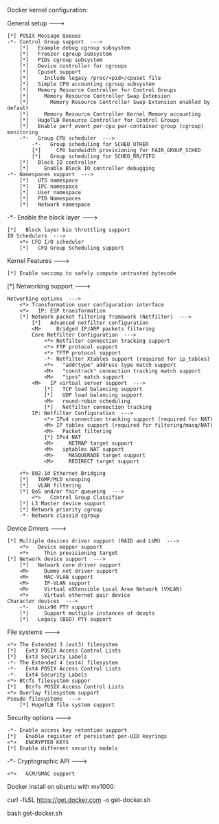 
Docker kernel configuration:

General setup  --->

	[*] POSIX Message Queues
	-*- Control Group support  --->
		[*]   Example debug cgroup subsystem
		[*]   Freezer cgroup subsystem
		[*]   PIDs cgroup subsystem
		[*]   Device controller for cgroups
		[*]   Cpuset support
		[*]     Include legacy /proc/<pid>/cpuset file
		[*]   Simple CPU accounting cgroup subsystem
		[*]   Memory Resource Controller for Control Groups
		[*]     Memory Resource Controller Swap Extension
		[*]       Memory Resource Controller Swap Extension enabled by default
		[*]     Memory Resource Controller Kernel Memory accounting
		[*]   HugeTLB Resource Controller for Control Groups
		[*]   Enable perf_event per-cpu per-container group (cgroup) monitoring
		-*-   Group CPU scheduler  --->
			-*-   Group scheduling for SCHED_OTHER
			[*]     CPU bandwidth provisioning for FAIR_GROUP_SCHED
			[*]   Group scheduling for SCHED_RR/FIFO
		[*]   Block IO controller
		[*]     Enable Block IO controller debugging
	-*- Namespaces support  --->
		[*]   UTS namespace
		[*]   IPC namespace
		[*]   User namespace
		[*]   PID Namespaces
		[*]   Network namespace
		
-*- Enable the block layer  --->

	[*]   Block layer bio throttling support
	IO Schedulers  --->
		<*> CFQ I/O scheduler
		[*]   CFQ Group Scheduling support
		
		
Kernel Features  --->

	[*] Enable seccomp to safely compute untrusted bytecode


		
[*] Networking support  --->

	Networking options  --->
		<*> Transformation user configuration interface
		<*>   IP: ESP transformation
		[*] Network packet filtering framework (Netfilter)  --->
			[*]   Advanced netfilter configuration
			<M>     Bridged IP/ARP packets filtering
			Core Netfilter Configuration  --->
				<*> Netfilter connection tracking support
				<*> FTP protocol support
				<*> TFTP protocol support
				-*- Netfilter Xtables support (required for ip_tables)
				<*>   "addrtype" address type match support
				<M>   "conntrack" connection tracking match support
				<M>   "ipvs" match support
			<M>   IP virtual server support  --->
				[*]   TCP load balancing support
				[*]   UDP load balancing support
				<M>   round-robin scheduling
				[*]   Netfilter connection tracking
			IP: Netfilter Configuration  --->
				<*> IPv4 connection tracking support (required for NAT)
				<M> IP tables support (required for filtering/masq/NAT)
				<M>   Packet filtering
				{*} IPv4 NAT
				<M>     NETMAP target support
				<M>   iptables NAT support
				<M>     MASQUERADE target support
				<M>     REDIRECT target support

		<*> 802.1d Ethernet Bridging
		[*]   IGMP/MLD snooping
		[*]   VLAN filtering
		[*] QoS and/or fair queueing  --->
			<*>   Control Group Classifier
		[*] L3 Master device support
		[*] Network priority cgroup
		-*- Network classid cgroup
	
		
Device Drivers  --->

	[*] Multiple devices driver support (RAID and LVM)  --->
		<*>   Device mapper support
		<*>     Thin provisioning target
	[*] Network device support  --->
		[*]   Network core driver support
		<M>     Dummy net driver support
		<M>     MAC-VLAN support
		<M>     IP-VLAN support
		<M>     Virtual eXtensible Local Area Network (VXLAN)
		<*>     Virtual ethernet pair device
	Character devices  --->
		-*-   Unix98 PTY support
		[*]     Support multiple instances of devpts
		[*]   Legacy (BSD) PTY support
		


File systems  --->

	<*> The Extended 3 (ext3) filesystem
	[*]   Ext3 POSIX Access Control Lists
	[*]   Ext3 Security Labels
	-*- The Extended 4 (ext4) filesystem
	-*-   Ext4 POSIX Access Control Lists
	-*-   Ext4 Security Labels
	<*> Btrfs filesystem suppor
	[*]   Btrfs POSIX Access Control Lists
	<*> Overlay filesystem support
	Pseudo filesystems  --->
		[*] HugeTLB file system support

		
Security options  --->

	-*- Enable access key retention support
	[*]   Enable register of persistent per-UID keyrings
	<*>   ENCRYPTED KEYS
	[*] Enable different security models
	

-*- Cryptographic API  --->

	<*>   GCM/GMAC support
	
	
Docker install on ubuntu with mv1000:

curl -fsSL https://get.docker.com -o get-docker.sh

bash get-docker.sh
